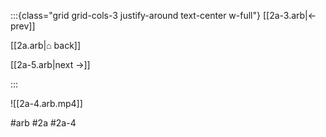 :::{class="grid grid-cols-3 justify-around text-center w-full"}
[[2a-3.arb|← prev]]

[[2a.arb|⌂ back]]

[[2a-5.arb|next →]]

:::

![[2a-4.arb.mp4]]

#arb #2a #2a-4